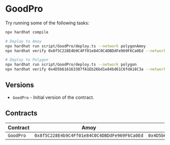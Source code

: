 # GoodPro

Try running some of the following tasks:

```sh
npx hardhat compile

# Deploy to Amoy
npx hardhat run script/GoodPro/deploy.ts --network polygonAmoy
npx hardhat verify 0x8f5C228E4b9C4Ff01e84C0C4DBDdFe969F6Ca0Ed --network polygonAmoy

# Deploy to Polygon
npx hardhat run script/GoodPro/deploy.ts --network polygon
npx hardhat verify 0x4D5b616163387fA1Eb26bd1e84bd61C6fdA18C3a --network polygon
```

## Versions

- `GoodPro` - Initial version of the contract.

## Contracts

| Contract | Amoy                                         | Mainnet                                      |
|----------|----------------------------------------------|----------------------------------------------|
| `GoodPro` | `0x8f5C228E4b9C4Ff01e84C0C4DBDdFe969F6Ca0Ed` | `0x4D5b616163387fA1Eb26bd1e84bd61C6fdA18C3a` |
